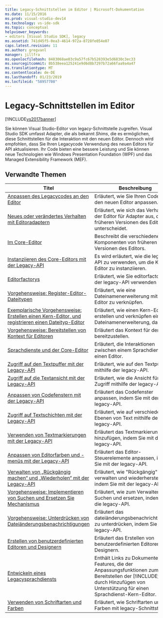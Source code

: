 ```yaml
---
title: Legacy-Schnittstellen im Editor | Microsoft-Dokumentation
ms.date: 11/15/2016
ms.prod: visual-studio-dev14
ms.technology: vs-ide-sdk
ms.topic: conceptual
helpviewer_keywords:
- editors [Visual Studio SDK], legacy
ms.assetid: 741d45f5-0ea3-4614-972a-8728fe054e07
caps.latest.revision: 11
ms.author: gregvanl
manager: jillfra
ms.openlocfilehash: 8483068ae03c9a57fc67b528393e5d6830c3ec33
ms.sourcegitcommit: 8b538eea125241e9d6d8b7297b72a66faa9a4a47
ms.translationtype: MT
ms.contentlocale: de-DE
ms.lasthandoff: 01/23/2019
ms.locfileid: "58957708"
---
```

# <a name="legacy-interfaces-in-the-editor"></a>Legacy-Schnittstellen im Editor
[!INCLUDE[vs2017banner](../includes/vs2017banner.md)]

Sie können Visual Studio-Editor von legacy-Schnittstelle zugreifen. Visual Studio SDK umfasst Adapter, die als bekannt *Shims*, die es ermöglichen, diese Schnittstellen für die Interaktion mit den neuen Editor. Dennoch wird empfohlen, dass Sie Ihren Legacycode Verwendung des neuen Editors für API aktualisieren. Ihr Code bieten eine bessere Leistung und Sie können neue Technologien wie Windows Presentation Foundation (WPF) und das Managed Extensibility Framework (MEF).  
  
## <a name="related-topics"></a>Verwandte Themen  
  
|Titel|Beschreibung|  
|-----------|-----------------|  
|[Anpassen des Legacycodes an den Editor](../extensibility/adapting-legacy-code-to-the-editor.md)|Erläutert, wie Sie Ihren Code an den neuen Editor anpassen.|  
|[Neues oder verändertes Verhalten mit Editoradaptern](../extensibility/new-or-changed-behavior-with-editor-adapters.md)|Erläutert, wie sich das Verhalten der Editor für Adapter aus, die von früheren Versionen des Editors unterscheidet.|  
|[Im Core-Editor](../extensibility/inside-the-core-editor.md)|Beschreibt die verschiedenen Komponenten von früheren Versionen des Editors.|  
|[Instanziieren des Core-Editors mit der Legacy-API](../extensibility/instantiating-the-core-editor-by-using-the-legacy-api.md)|Es wird erläutert, wie die legacy-API zu verwenden, um die Kern-Editor zu instanziieren.|  
|[Editorfactorys](../extensibility/editor-factories.md)|Erläutert, wie Sie editorfactorys mit der legacy-API verwenden können.|  
|[Vorgehensweise: Register-Editor-Dateitypen](../extensibility/how-to-register-editor-file-types.md)|Erläutert, wie eine Dateinamenerweiterung mit den Editor zu verknüpfen.|  
|[Exemplarische Vorgehensweise: Erstellen einen Kern-Editor, und registrieren einen Dateityp-Editor](../extensibility/walkthrough-creating-a-core-editor-and-registering-an-editor-file-type.md)|Erläutert, wie einen Kern-Editor erstellen und verknüpfen eine Dateinamenerweiterung, darauf.|  
|[Vorgehensweise: Bereitstellen von Kontext für Editoren](../extensibility/how-to-provide-context-for-editors.md)|Erläutert das Kontext für den Editor bereitzustellen.|  
|[Sprachdienste und der Core-Editor](../extensibility/language-services-and-the-core-editor.md)|Erläutert, die Interaktionen zwischen einem Sprachdienst und einen Editor.|  
|[Zugriff auf den Textpuffer mit der Legacy-API](../extensibility/accessing-the-text-buffer-by-using-the-legacy-api.md)|Erläutert, wie auf den Textpuffer mithilfe der legacy-API.|  
|[Zugriff auf die Textansicht mit der Legacy-API](../extensibility/accessing-thetext-view-by-using-the-legacy-api.md)|Erläutert, wie die Ansicht für den Zugriff mithilfe der legacy-API auf.|  
|[Anpassen von Codefenstern mit der Legacy-API](../extensibility/customizing-code-windows-by-using-the-legacy-api.md)|Erläutert das Codefenster anpassen, indem Sie mit der legacy-API.|  
|[Zugriff auf Textschichten mit der Legacy-API](../extensibility/accessing-text-layers-by-using-the-legacy-api.md)|Erläutert, wie auf verschiedenen Ebenen von Text mithilfe der legacy-API.|  
|[Verwenden von Textmarkierungen mit der Legacy-API](../extensibility/using-text-markers-with-the-legacy-api.md)|Erläutert das Textmarkierungen hinzufügen, indem Sie mit der legacy-API.|  
|[Anpassen von Editorfarben und -menüs mit der Legacy-API](../extensibility/customizing-editor-controls-and-menus-by-using-the-legacy-api.md)|Erläutert das Editor-Steuerelemente anpassen, indem Sie mit der legacy-API.|  
|[Verwalten von „Rückgängig machen“ und „Wiederholen“ mit der Legacy-API](../extensibility/managing-undo-and-redo-by-using-the-legacy-api.md)|Erläutert, wie "Rückgängig" zu verwalten und wiederherstellen, indem Sie mit der legacy-API.|  
|[Vorgehensweise: Implementieren von Suchen und Ersetzen Sie Mechanismus](../extensibility/how-to-implement-the-find-and-replace-mechanism.md)|Erläutert, wie zum Verwalten von Suchen und ersetzen, indem Sie die legacy-API.|  
|[Vorgehensweise: Unterdrücken von Dateiänderungsbenachrichtigungen](../extensibility/how-to-suppress-file-change-notifications.md)|Erläutert das dateiänderungsbenachrichtigungen zu unterdrücken, indem Sie mit der legacy-API.|  
|[Erstellen von benutzerdefinierten Editoren und Designern](../extensibility/creating-custom-editors-and-designers.md)|Erläutert das Erstellen von benutzerdefinierten Editoren und Designern.|  
|[Entwickeln eines Legacysprachdiensts](../extensibility/internals/developing-a-legacy-language-service.md)|Enthält Links zu Dokumenten über Features, die der Anpassungsfunktionen zum Bereitstellen der [!INCLUDE[vsprvs](../includes/vsprvs-md.md)] durch Hinzufügen von Unterstützung für einen Sprachdienst-Kern-Editor.|  
|[Verwenden von Schriftarten und Farben](../extensibility/using-fonts-and-colors.md)|Erläutert, wie Schriftarten und Farben mit legacy-Schnittstellen.|
